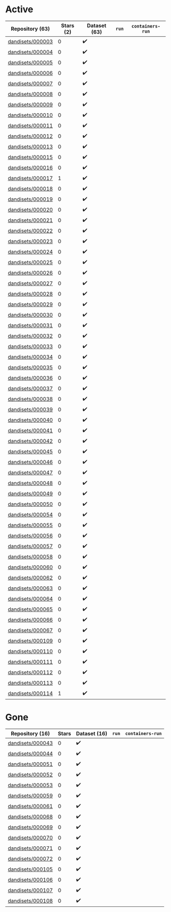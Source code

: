 # Active
| Repository (63) | Stars (2) | Dataset (63) | `run` | `containers-run` |
| --- | --- | --- | --- | --- |
| [dandisets/000003](https://github.com/dandisets/000003) | 0 | :heavy_check_mark: |  |  |
| [dandisets/000004](https://github.com/dandisets/000004) | 0 | :heavy_check_mark: |  |  |
| [dandisets/000005](https://github.com/dandisets/000005) | 0 | :heavy_check_mark: |  |  |
| [dandisets/000006](https://github.com/dandisets/000006) | 0 | :heavy_check_mark: |  |  |
| [dandisets/000007](https://github.com/dandisets/000007) | 0 | :heavy_check_mark: |  |  |
| [dandisets/000008](https://github.com/dandisets/000008) | 0 | :heavy_check_mark: |  |  |
| [dandisets/000009](https://github.com/dandisets/000009) | 0 | :heavy_check_mark: |  |  |
| [dandisets/000010](https://github.com/dandisets/000010) | 0 | :heavy_check_mark: |  |  |
| [dandisets/000011](https://github.com/dandisets/000011) | 0 | :heavy_check_mark: |  |  |
| [dandisets/000012](https://github.com/dandisets/000012) | 0 | :heavy_check_mark: |  |  |
| [dandisets/000013](https://github.com/dandisets/000013) | 0 | :heavy_check_mark: |  |  |
| [dandisets/000015](https://github.com/dandisets/000015) | 0 | :heavy_check_mark: |  |  |
| [dandisets/000016](https://github.com/dandisets/000016) | 0 | :heavy_check_mark: |  |  |
| [dandisets/000017](https://github.com/dandisets/000017) | 1 | :heavy_check_mark: |  |  |
| [dandisets/000018](https://github.com/dandisets/000018) | 0 | :heavy_check_mark: |  |  |
| [dandisets/000019](https://github.com/dandisets/000019) | 0 | :heavy_check_mark: |  |  |
| [dandisets/000020](https://github.com/dandisets/000020) | 0 | :heavy_check_mark: |  |  |
| [dandisets/000021](https://github.com/dandisets/000021) | 0 | :heavy_check_mark: |  |  |
| [dandisets/000022](https://github.com/dandisets/000022) | 0 | :heavy_check_mark: |  |  |
| [dandisets/000023](https://github.com/dandisets/000023) | 0 | :heavy_check_mark: |  |  |
| [dandisets/000024](https://github.com/dandisets/000024) | 0 | :heavy_check_mark: |  |  |
| [dandisets/000025](https://github.com/dandisets/000025) | 0 | :heavy_check_mark: |  |  |
| [dandisets/000026](https://github.com/dandisets/000026) | 0 | :heavy_check_mark: |  |  |
| [dandisets/000027](https://github.com/dandisets/000027) | 0 | :heavy_check_mark: |  |  |
| [dandisets/000028](https://github.com/dandisets/000028) | 0 | :heavy_check_mark: |  |  |
| [dandisets/000029](https://github.com/dandisets/000029) | 0 | :heavy_check_mark: |  |  |
| [dandisets/000030](https://github.com/dandisets/000030) | 0 | :heavy_check_mark: |  |  |
| [dandisets/000031](https://github.com/dandisets/000031) | 0 | :heavy_check_mark: |  |  |
| [dandisets/000032](https://github.com/dandisets/000032) | 0 | :heavy_check_mark: |  |  |
| [dandisets/000033](https://github.com/dandisets/000033) | 0 | :heavy_check_mark: |  |  |
| [dandisets/000034](https://github.com/dandisets/000034) | 0 | :heavy_check_mark: |  |  |
| [dandisets/000035](https://github.com/dandisets/000035) | 0 | :heavy_check_mark: |  |  |
| [dandisets/000036](https://github.com/dandisets/000036) | 0 | :heavy_check_mark: |  |  |
| [dandisets/000037](https://github.com/dandisets/000037) | 0 | :heavy_check_mark: |  |  |
| [dandisets/000038](https://github.com/dandisets/000038) | 0 | :heavy_check_mark: |  |  |
| [dandisets/000039](https://github.com/dandisets/000039) | 0 | :heavy_check_mark: |  |  |
| [dandisets/000040](https://github.com/dandisets/000040) | 0 | :heavy_check_mark: |  |  |
| [dandisets/000041](https://github.com/dandisets/000041) | 0 | :heavy_check_mark: |  |  |
| [dandisets/000042](https://github.com/dandisets/000042) | 0 | :heavy_check_mark: |  |  |
| [dandisets/000045](https://github.com/dandisets/000045) | 0 | :heavy_check_mark: |  |  |
| [dandisets/000046](https://github.com/dandisets/000046) | 0 | :heavy_check_mark: |  |  |
| [dandisets/000047](https://github.com/dandisets/000047) | 0 | :heavy_check_mark: |  |  |
| [dandisets/000048](https://github.com/dandisets/000048) | 0 | :heavy_check_mark: |  |  |
| [dandisets/000049](https://github.com/dandisets/000049) | 0 | :heavy_check_mark: |  |  |
| [dandisets/000050](https://github.com/dandisets/000050) | 0 | :heavy_check_mark: |  |  |
| [dandisets/000054](https://github.com/dandisets/000054) | 0 | :heavy_check_mark: |  |  |
| [dandisets/000055](https://github.com/dandisets/000055) | 0 | :heavy_check_mark: |  |  |
| [dandisets/000056](https://github.com/dandisets/000056) | 0 | :heavy_check_mark: |  |  |
| [dandisets/000057](https://github.com/dandisets/000057) | 0 | :heavy_check_mark: |  |  |
| [dandisets/000058](https://github.com/dandisets/000058) | 0 | :heavy_check_mark: |  |  |
| [dandisets/000060](https://github.com/dandisets/000060) | 0 | :heavy_check_mark: |  |  |
| [dandisets/000062](https://github.com/dandisets/000062) | 0 | :heavy_check_mark: |  |  |
| [dandisets/000063](https://github.com/dandisets/000063) | 0 | :heavy_check_mark: |  |  |
| [dandisets/000064](https://github.com/dandisets/000064) | 0 | :heavy_check_mark: |  |  |
| [dandisets/000065](https://github.com/dandisets/000065) | 0 | :heavy_check_mark: |  |  |
| [dandisets/000066](https://github.com/dandisets/000066) | 0 | :heavy_check_mark: |  |  |
| [dandisets/000067](https://github.com/dandisets/000067) | 0 | :heavy_check_mark: |  |  |
| [dandisets/000109](https://github.com/dandisets/000109) | 0 | :heavy_check_mark: |  |  |
| [dandisets/000110](https://github.com/dandisets/000110) | 0 | :heavy_check_mark: |  |  |
| [dandisets/000111](https://github.com/dandisets/000111) | 0 | :heavy_check_mark: |  |  |
| [dandisets/000112](https://github.com/dandisets/000112) | 0 | :heavy_check_mark: |  |  |
| [dandisets/000113](https://github.com/dandisets/000113) | 0 | :heavy_check_mark: |  |  |
| [dandisets/000114](https://github.com/dandisets/000114) | 1 | :heavy_check_mark: |  |  |

# Gone
| Repository (16) | Stars | Dataset (16) | `run` | `containers-run` |
| --- | --- | --- | --- | --- |
| [dandisets/000043](https://github.com/dandisets/000043) | 0 | :heavy_check_mark: |  |  |
| [dandisets/000044](https://github.com/dandisets/000044) | 0 | :heavy_check_mark: |  |  |
| [dandisets/000051](https://github.com/dandisets/000051) | 0 | :heavy_check_mark: |  |  |
| [dandisets/000052](https://github.com/dandisets/000052) | 0 | :heavy_check_mark: |  |  |
| [dandisets/000053](https://github.com/dandisets/000053) | 0 | :heavy_check_mark: |  |  |
| [dandisets/000059](https://github.com/dandisets/000059) | 0 | :heavy_check_mark: |  |  |
| [dandisets/000061](https://github.com/dandisets/000061) | 0 | :heavy_check_mark: |  |  |
| [dandisets/000068](https://github.com/dandisets/000068) | 0 | :heavy_check_mark: |  |  |
| [dandisets/000069](https://github.com/dandisets/000069) | 0 | :heavy_check_mark: |  |  |
| [dandisets/000070](https://github.com/dandisets/000070) | 0 | :heavy_check_mark: |  |  |
| [dandisets/000071](https://github.com/dandisets/000071) | 0 | :heavy_check_mark: |  |  |
| [dandisets/000072](https://github.com/dandisets/000072) | 0 | :heavy_check_mark: |  |  |
| [dandisets/000105](https://github.com/dandisets/000105) | 0 | :heavy_check_mark: |  |  |
| [dandisets/000106](https://github.com/dandisets/000106) | 0 | :heavy_check_mark: |  |  |
| [dandisets/000107](https://github.com/dandisets/000107) | 0 | :heavy_check_mark: |  |  |
| [dandisets/000108](https://github.com/dandisets/000108) | 0 | :heavy_check_mark: |  |  |
